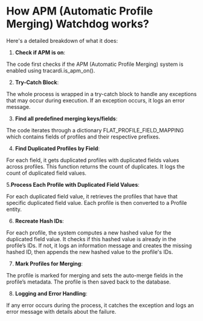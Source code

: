 # How APM (Automatic Profile Merging) Watchdog works?

Here's a detailed breakdown of what it does:

1. **Check if APM is on**:

The code first checks if the APM (Automatic Profile Merging) system is enabled using tracardi.is_apm_on().

2. **Try-Catch Block**:

The whole process is wrapped in a try-catch block to handle any exceptions that may occur during execution. If an
exception occurs, it logs an error message.

3. **Find all predefined merging keys/fields**:

The code iterates through a dictionary FLAT_PROFILE_FIELD_MAPPING which contains fields of profiles and their
respective prefixes.

4. **Find Duplicated Profiles by Field**:

For each field, it gets duplicated profiles with duplicated fields values across
profiles. This function returns the count of duplicates. It logs the count of duplicated field values.

5.**Process Each Profile with Duplicated Field Values**:

For each duplicated field value, it retrieves the profiles that have that specific duplicated field value. Each profile
is then converted to a Profile entity.

6. **Recreate Hash IDs**:

For each profile, the system computes a new hashed value for the duplicated field value.
It checks if this hashed value is already in the profile’s IDs. If not, it logs an information message and creates the
missing hashed ID, then appends the new hashed value to the profile's IDs.

7. **Mark Profiles for Merging**:

The profile is marked for merging and sets the auto-merge fields in the profile’s metadata.
The profile is then saved back to the database.

8. **Logging and Error Handling**:

If any error occurs during the process, it catches the exception and logs an error message with details about the
failure.
